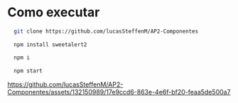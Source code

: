 # Como executar
```bash
  git clone https://github.com/lucasSteffenM/AP2-Componentes
  
  npm install sweetalert2
  
  npm i
  
  npm start
```


https://github.com/lucasSteffenM/AP2-Componentes/assets/132150989/17e9ccd6-863e-4e6f-bf20-feaa5de500a7


